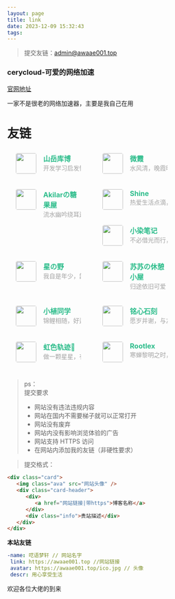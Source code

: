 ```yaml
---
layout: page
title: link
date: 2023-12-09 15:32:43
tags:
---
```

>提交友链：<admin@awaae001.top>

### cerycloud-可爱的网络加速
[官网地址](https://dash2.cerycloud.com/index.php/#/register?code=RjEQAMRe)

一家不是很老的网络加速器，主要是我自己在用

# 友链

<div class="post-body">
   <div id="links">
      <style>
         .links-content {
            margin-top: 1rem;
         }
         .link-navigation::after {
            content: " ";
            display: block;
            clear: both;
         }
         .card {
            width: 100%;
            font-size: 1rem;
            padding: 10px 20px;
            border-radius: 4px;
            transition-duration: 0.15s;
            margin-bottom: 1rem;
            display: flex;
         }
         .card:hover {
            transform: scale(1.1);
            box-shadow: 0 2px 6px 0 rgba(0, 0, 0, 0.12), 0 0 6px 0 rgba(0, 0, 0, 0.04);
         }
         .card a {
            border: none;
            display: flex;
            align-items: center;
         }
.ava {
   width: 3rem !important;
   height: 3rem !important;
   margin: 0 !important;
   margin-right: 1em !important;
   border-radius: 4px;
   pointer-events: none; /* 禁用鼠标事件 */
}
         .card-header {
            overflow: hidden
         }
         .card-header a {
            font-style: normal;
            color: #2bbc8a;
            font-weight: bold;
            text-decoration: none;
         }
         .card-header a:hover {
            color: #d480aa;
            text-decoration: none;
         }
         .card-header .info {
            font-style: normal;
            color: #a3a3a3;
            font-size: 14px;
            min-width: 0;
            overflow: hidden;
            white-space: nowrap;
         }
         @media screen and (min-width: 1200px) {
            .card {
               width: calc(25% - 1rem);
               float: left;
               margin-right: 2%;
            }
         }
         @media screen and (min-width: 768px) and (max-width: 1199px) {
            .card {
               width: calc(33.33% - 1rem);
               float: left;
               margin-right: 2%;
            }
         }
      </style>
<div class="links-content">
   <div class="link-navigation">
      <div class="card">
      <img class="ava" src="https://pic.awaae001.top/file/YLQ/own.png" />
         <div class="card-header">
            <div>
               <a href="https://kmar.top/">山岳库博</a>
               </div>
               <div class="info">开发学习启发性二刺螈</div>
            </div>
         </div>
<div class="card">
   <img class="ava" src="https://pic.awaae001.top/file/YLQ/avatar.webp" />
   <div class="card-header">
      <div>
         <a href="https://yuuu.org">微霞</a>
      </div>
      <div class="info">水风清，晚霞明 </div>
   </div>
</div>            
<div class="card">
   <img class="ava" src="https://pic.awaae001.top/file/YLQ/download.png" />
   <div class="card-header">
      <div>
         <a href="https://akilar.top/">Akilarの糖果屋</a>
      </div>
      <div class="info">流水幽吟绕耳边，煦风馨语抚心弦，挥臂欲揽冰钩月，银星斟酌醉人涎。 </div>
   </div>
</div>            
<div class="card">
   <img class="ava" src="https://pic.awaae001.top/file/YLQ/milkTea_favicon_200.webp" />
   <div class="card-header">
      <div>
         <a href="https://blog.shineyu.cn">Shine</a>
      </div>
      <div class="info">热爱生活点滴，分享时刻精彩。</div>
   </div>
</div>
<div class="card">
   <img class="ava" src="https://pic.awaae001.top/file/YLQ/tx.webp" />
   <div class="card-header">
      <div>
         <a href="https://xrr.org.cn/">小染笔记</a>
      </div>
      <div class="info">不必借光而行，你我皆是星辰</div>
   </div>
</div>
<div class="card">
   <img class="ava" src="https://pic.awaae001.top/file/YLQ/6519291503349.webp" />
   <div class="card-header">
      <div>
         <a href="https://byer.top/">星の野</a>
      </div>
      <div class="info">我自是年少，韶华倾负</div>
   </div>
</div>
<div class="card">
   <img class="ava" src="https://pic.awaae001.top/file/YLQ/6524e2dc0735a.webp" />
   <div class="card-header">
      <div>
         <a href="https://luckysusu.top/">苏苏の休憩小屋</a>
      </div>
      <div class="info">归途依旧可爱</div>
   </div>
</div>
<div class="card">
   <img class="ava" src="https://blog.xiaoztx.top/img/xiaozhi.jpg" />
   <div class="card-header">
      <div>
         <a href="https://blog.xiaoztx.top">小植同学</a>
      </div>
      <div class="info">锦鲤相随，好运常伴</div>
   </div>
</div>
<div class="card">
   <img class="ava" src="https://blog.kouseki.cn/imgs/avatar.webp" />
   <div class="card-header">
      <div>
         <a href="https://blog.kouseki.cn/">铭心石刻</a>
      </div>
      <div class="info">愿岁并谢，与友长兮</div>
   </div>
</div>
<div class="card">
   <img class="ava" src="https://illlli.com/assets/avatar.webp" />
   <div class="card-header">
      <div>
         <a href="https://illlli.com/">虹色轨迹🌠</a>
      </div>
      <div class="info">做一颗星星，有棱有角，黑暗中闪闪发光</div>
   </div>
</div>
<div class="card">
   <img class="ava" src="https://q2.qlogo.cn/headimg_dl?dst_uin=1736191951&spec=640" />
   <div class="card-header">
      <div>
         <a href="https://blog.nalex.top">Rootlex</a>
      </div>
      <div class="info">寒蝉黎明之时，便是重生之日<div>
   </div>
</div>
         </div>
      </div>
   </div>
</div>


>ps：<br>
提交要求<br>
>- 网站没有违法违规内容<br>
>- 网站在国内不需要梯子就可以正常打开<br>
>- 网站没有废弃<br>
>- 网站内没有影响浏览体验的广告<br>
>- 网站支持 HTTPS 访问<br>
>- 在网站内添加我的友链（非硬性要求）<br>

>提交格式：
~~~html
<div class="card">
   <img class="ava" src="网站头像" />
   <div class="card-header">
      <div>
         <a href="网站链接|带https">博客名称</a>
      </div>
      <div class="info">贵站描述</div>
   </div>
</div>
~~~

**本站友链**
```yml
-name: 呓语梦轩 // 网站名字
 link: https://awaae001.top //网站链接
 avatar: https://awaae001.top/ico.jpg // 头像
 descr: 用心享受生活
 ```

欢迎各位大佬的到来